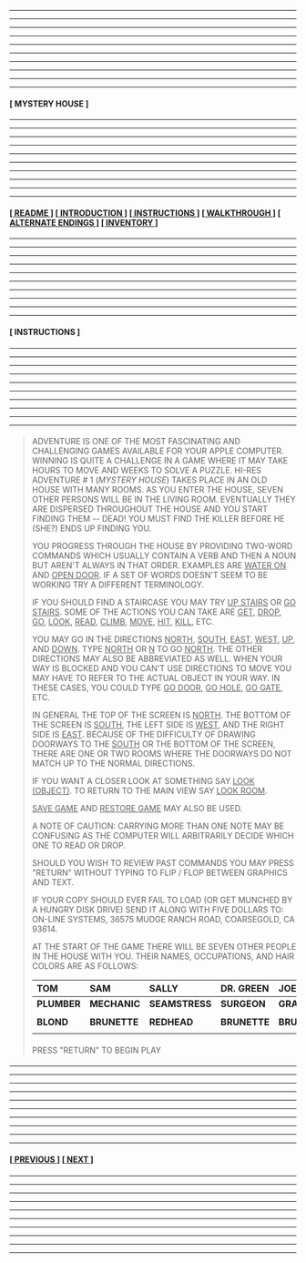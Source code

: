 
---
---
---
---
---
---
---
---
---
---
  
#### **[ MYSTERY HOUSE ]** 

####

---
---
---
---
---
---
---
---
---
---

#### **[[ README ]](/readme.md) [[ INTRODUCTION ]](/introduction.md) [[ INSTRUCTIONS ]](#-instructions-) [[ WALKTHROUGH ]](/walkthrough.md) [[ ALTERNATE ENDINGS ]](/alternateendings.md) [[ INVENTORY ]](/inventory.md)**

####

---
---
---
---
---
---
---
---
---
---

#### **[ INSTRUCTIONS ]**

####

---
---
---
---
---
---
---
---
---
---

####

>ADVENTURE IS ONE OF THE MOST FASCINATING AND CHALLENGING GAMES AVAILABLE FOR YOUR APPLE COMPUTER. WINNING IS QUITE A CHALLENGE IN A GAME WHERE IT MAY TAKE HOURS TO MOVE AND WEEKS TO SOLVE A PUZZLE. HI-RES ADVENTURE # 1 (*MYSTERY HOUSE*) TAKES PLACE IN AN OLD HOUSE WITH MANY ROOMS. AS YOU ENTER THE HOUSE, SEVEN OTHER PERSONS WILL BE IN THE LIVING ROOM. EVENTUALLY THEY ARE DISPERSED THROUGHOUT THE HOUSE AND YOU START FINDING THEM -- DEAD! YOU MUST FIND THE KILLER BEFORE HE (SHE?) ENDS UP FINDING YOU.  
> 
>YOU PROGRESS THROUGH THE HOUSE BY PROVIDING TWO-WORD COMMANDS WHICH USUALLY CONTAIN A VERB AND THEN A NOUN BUT AREN'T ALWAYS IN THAT ORDER. EXAMPLES ARE <ins>WATER ON</ins> AND <ins>OPEN DOOR</ins>. IF A SET OF WORDS DOESN'T SEEM TO BE WORKING TRY A DIFFERENT TERMINOLOGY.  
> 
>IF YOU SHOULD FIND A STAIRCASE YOU MAY TRY <ins>UP STAIRS</ins> OR <ins>GO STAIRS</ins>. SOME OF THE ACTIONS YOU CAN TAKE ARE <ins>GET</ins>, <ins>DROP</ins>, <ins>GO</ins>, <ins>LOOK</ins>, <ins>READ</ins>, <ins>CLIMB</ins>, <ins>MOVE</ins>, <ins>HIT</ins>, <ins>KILL</ins>, ETC.  
>
>YOU MAY GO IN THE DIRECTIONS <ins>NORTH</ins>, <ins>SOUTH</ins>, <ins>EAST</ins>, <ins>WEST</ins>, <ins>UP</ins>, AND <ins>DOWN</ins>. TYPE <ins>NORTH</ins> OR <ins>N</ins> TO GO <ins>NORTH</ins>. THE OTHER DIRECTIONS MAY ALSO BE ABBREVIATED AS WELL. WHEN YOUR WAY IS BLOCKED AND YOU CAN'T USE DIRECTIONS TO MOVE YOU MAY HAVE TO REFER TO THE ACTUAL OBJECT IN YOUR WAY. IN THESE CASES, YOU COULD TYPE <ins>GO DOOR</ins>, <ins>GO HOLE</ins>, <ins>GO GATE</ins>, ETC.  
>
>IN GENERAL THE TOP OF THE SCREEN IS <ins>NORTH</ins>. THE BOTTOM OF THE SCREEN IS <ins>SOUTH</ins>, THE LEFT SIDE IS <ins>WEST</ins>, AND THE RIGHT SIDE IS <ins>EAST</ins>. BECAUSE OF THE DIFFICULTY OF DRAWING DOORWAYS TO THE <ins>SOUTH</ins> OR THE BOTTOM OF THE SCREEN, THERE ARE ONE OR TWO ROOMS WHERE THE DOORWAYS DO NOT MATCH UP TO THE NORMAL DIRECTIONS.  
>
>IF YOU WANT A CLOSER LOOK AT SOMETHING SAY <ins>LOOK (OBJECT)</ins>. TO RETURN TO THE MAIN VIEW SAY <ins>LOOK ROOM</ins>.  
>
><ins>SAVE GAME</ins> AND <ins>RESTORE GAME</ins> MAY ALSO BE USED.  
>
>A NOTE OF CAUTION: CARRYING MORE THAN ONE NOTE MAY BE CONFUSING AS THE COMPUTER WILL ARBITRARILY DECIDE WHICH ONE TO READ OR DROP.  
>
>SHOULD YOU WISH TO REVIEW PAST COMMANDS YOU MAY PRESS "RETURN" WITHOUT TYPING TO FLIP / FLOP BETWEEN GRAPHICS AND TEXT.  
>
>IF YOUR COPY SHOULD EVER FAIL TO LOAD (OR GET MUNCHED BY A HUNGRY DISK DRIVE) SEND IT ALONG WITH FIVE DOLLARS TO: ON-LINE SYSTEMS, 36575 MUDGE RANCH ROAD, COARSEGOLD, CA 93614.  
>
>AT THE START OF THE GAME THERE WILL BE SEVEN OTHER PEOPLE IN THE HOUSE WITH YOU. THEIR NAMES, OCCUPATIONS, AND HAIR COLORS ARE AS FOLLOWS:  
>
>| **TOM** | **SAM** | **SALLY** | **DR. GREEN** | **JOE** | **BILL** | **DAISY** |
>| :--- | :--- | :--- | :--- | :--- | :--- | :--- |
>| **PLUMBER** | **MECHANIC** | **SEAMSTRESS** | **SURGEON** | **GRAVEDIGGER** | **BUTCHER** | **COOK** |
>|  |  |  |  |  |  |  |
>| **BLOND** | **BRUNETTE** | **REDHEAD** | **BRUNETTE** | **BRUNETTE** | **BLOND** | **BLOND** |
>|  |  |  |  |  |  |  |
>
>####
>
>PRESS "RETURN" TO BEGIN PLAY

####

---
---
---
---
---
---
---
---
---
---

#### **[[ PREVIOUS ]](/introduction.md) [[ NEXT ]](/walkthrough.md)** 

####

---
---
---
---
---
---
---
---
---
---
